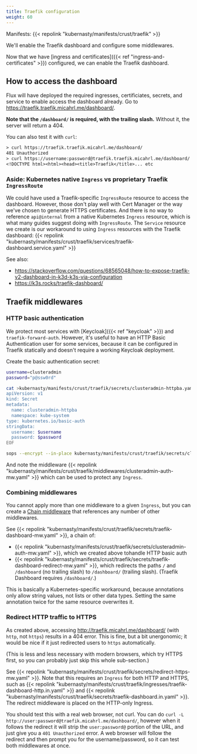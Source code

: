 ```yaml
---
title: Traefik configuration
weight: 60
---
```


Manifests: {{< repolink "kubernasty/manifests/crust/traefik" >}}

We'll enable the Traefik dashboard and configure some middlewares.

Now that we have [ingress and certificates]({{< ref "ingress-and-certificates" >}}) configured,
we can enable the Traefik dashboard.

## How to access the dashboard

Flux will have deployed the required ingresses, certificiates, secrets, and service
to enable access the dashboard already.
Go to <https://traefik.traefik.micahrl.me/dashboard/>.

**Note that the `/dashboard/` is required, with the trailing slash.**
Without it, the server will return a 404.

You can also test it with `curl`:

```txt
> curl https://traefik.traefik.micahrl.me/dashboard/
401 Unauthorized
> curl https://username:password@traefik.traefik.micahrl.me/dashboard/
<!DOCTYPE html><html><head><title>Traefik</title>... etc
```

### Aside: Kubernetes native `Ingress` vs proprietary Traefik `IngressRoute`

We could have used a Traefik-specific `IngressRoute` resource to access the dashboard.
However, those don't play well with Cert Manager or the way we've chosen to generate HTTPS certificates.
And there is no way to reference `api@internal` from a native Kubernetes `Ingress` resource,
which is what many guides suggest doing with `IngressRoute`.
The `Service` resource we create is our workaround to using `Ingress` resources
with the Traefik dashboard:
{{< repolink "kubernasty/manifests/crust/traefik/services/traefik-dashboard.service.yaml" >}}

See also:

* <https://stackoverflow.com/questions/68565048/how-to-expose-traefik-v2-dashboard-in-k3d-k3s-via-configuration>
* <https://k3s.rocks/traefik-dashboard/>

## Traefik middlewares

### HTTP basic authentication

We protect most services with [Keycloak]({{< ref "keycloak" >}}) and `traefik-forward-auth`.
However, it's useful to have an HTTP Basic Authentication user for some services,
because it can be configured in Traefik statically and doesn't require a working Keycloak deployment.

Create the basic authentication secret:

```sh
username=clusteradmin
password="p@ssw0rd"

cat >kubernasty/manifests/crust/traefik/secrets/clusteradmin-httpba.yaml <<EOF
apiVersion: v1
kind: Secret
metadata:
  name: clusteradmin-httpba
  namespace: kube-system
type: kubernetes.io/basic-auth
stringData:
  username: $username
  password: $password
EOF

sops --encrypt --in-place kubernasty/manifests/crust/traefik/secrets/clusteradmin-httpba.yaml
```

And note the middleware
{{< repolink "kubernasty/manifests/crust/traefik/middlewares/clusteradmin-auth-mw.yaml" >}}
which can be used to protect any `Ingress`.

### Combining middlewares

You cannot apply more than one middleware to a given `Ingress`,
but you can create a [Chain middleware](https://doc.traefik.io/traefik/middlewares/http/chain/)
that references any number of other middlewares.

See {{< repolink "kubernasty/manifests/crust/traefik/secrets/traefik-dashboard-mw.yaml" >}},
a chain of:

* {{< repolink "kubernasty/manifests/crust/traefik/secrets/clusteradmin-auth-mw.yaml" >}},
  which we created above tohandle HTTP basic auth
* {{< repolink "kubernasty/manifests/crust/traefik/secrets/traefik-dashboard-redirect-mw.yaml" >}},
  which redirects the paths `/` and `/dashboard` (no trailing slash) to `/dashboard/` (trailing slash).
  (Traefik Dashboard requires `/dashboard/`.)

This is basically a Kubernetes-specific workaround, because
annotations only allow string values, not lists or other data types.
Setting the same annotation twice for the same resource overwrites it.

### Redirect HTTP traffic to HTTPS

As created above, accessing <http://traefik.micahrl.me/dashboard/> (with `http`, not `https`)
results in a 404 error.
This is fine, but a bit unergonomic;
it would be nice if it just redirected users to `https` automatically.

(This is less and less necessary with modern browsers,
which try HTTPS first,
so you can probably just skip this whole sub-section.)

See {{< repolink "kubernasty/manifests/crust/traefik/secrets/redirect-https-mw.yaml" >}}.
Note that this requires an `Ingress` for both HTTP and HTTPS, such as
{{< repolink "kubernasty/manifests/crust/traefik/ingresses/traefik-dashboard-http.in.yaml" >}}
and {{< repolink "kubernasty/manifests/crust/traefik/secrets/traefik-dashboard.in.yaml" >}}.
The redirect middleware is placed on the HTTP-only Ingress.

You should test this with a real web browser, not curl.
You can do `curl -L http://user:password@traefik.micahrl.me/dashboard/`,
however when it follows the redirect it will strip the `user:password@` portion of the URL,
and just give you a `401 Unauthorized` error.
A web browser will follow the redirect and then prompt you for the username/password,
so it can test both middlewares at once.
